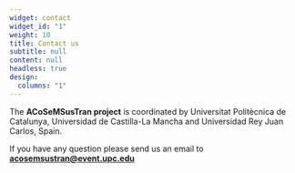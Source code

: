 ```yaml
---
widget: contact
widget_id: "1"
weight: 10
title: Contact us
subtitle: null
content: null
headless: true
design:
  columns: "1"
---
```

The **ACoSeMSusTran project** is coordinated by Universitat Politècnica de Catalunya, Universidad de Castilla-La Mancha and Universidad Rey Juan Carlos, Spain.

If you have any question please send us an email to [](acosemsustran@event.upc.edu)**acosemsustran@event.upc.edu**